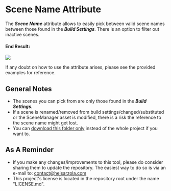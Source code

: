 # Scene Name Attribute
The ***Scene Name*** attribute allows to easily pick between valid scene names between those found in the ***Build Settings***. There is an option to filter out inactive scenes.

#### End Result:

![](https://github.com/heisarzola/Unity-Development-Tools/blob/master/Attributes/Scene%20Name/Scene%20Name.gif)

If any doubt on how to use the attribute arises, please see the provided examples for reference.

## General Notes
* The scenes you can pick from are only those found in the ***Build Settings***.
* If a scene is renamed/removed from build settings/changed/substituted or the SceneManager asset is modified, there is a risk the reference to the scene name might get lost.
* You can [download this folder only](https://minhaskamal.github.io/DownGit/#/home?url=https://github.com/heisarzola/Unity-Development-Tools/tree/master/Attributes/Scene%20Name) instead of the whole project if you want to.

## As A Reminder 
* If you make any changes/improvements to this tool, please do consider sharing them to update the repository. The easiest way to do so is via an e-mail to: contact@heisarzola.com
* This project's license is located in the repository root under the name "LICENSE.md".